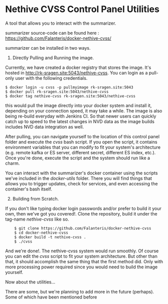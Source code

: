 # Nethive CVSS Control Panel Utilities

A tool that allows you to interact with the summarizer.

summarizer source-code can be found here : https://github.com/Falanteris/docker-nethive-cvss/

summarizer can be installed in two ways.


1. Directly Pulling and Running the image.

Currently, we have created a docker registry that stores the image. It's hosted in http://rk-sragen.site:5043/nethive-cvss. You can login as a pull-only user with the following credentials.

    $ docker login -u cvss -p pullmyimage rk-sragen.site:5043
    $ docker pull rk-sragen.site:5043/nethive-cvss
    $ docker tag nethive-cvss rk-sragen.site:5043/nethive-cvss

this would pull the image directly into your docker system and install it, depending on your connection speed, it may take a while. The image is also being re-build everyday with Jenkins CI. So that newer users can quickly catch up to speed to the latest changes in NVD data as the image builds includes NVD data integration as well.

After pulling, you can navigate yourself to the location of this control panel folder and execute the *cvss* bash script. If you open the script, it contains environment variables that you can modify to fit your system's architecture (e.g. remote kafka or ES server, different secret, different ES index, etc.). Once you're done, execute the script and the system should run like a charm.

You can interact with the summarizer's docker container using the scripts we've included in the *docker-utils* folder. There you will find things that allows you to trigger updates, check for services, and even accessing the container's bash itself.

2. Building from Scratch.

If you don't like typing docker login passwords and/or prefer to build it your own, then we've got you covered!. Clone the repository, build it under the tag-name *nethive-cvss* like so.

        $ git clone https://github.com/Falanteris/docker-nethive-cvss
        $ cd docker-nethive-cvss
        $ docker build -t nethive-cvss .
        $ ./cvss

And we're done!. The nethive-cvss system would run smoothly. Of course you can edit the *cvss* script to fit your system architecture. But other than that, it should accomplish the same thing that the first method did. Only with more processing power required since you would need to build the image yourself. 

Now about the utilities...

There are some, but we're planning to add more in the future (perhaps). Some of which have been mentioned before



